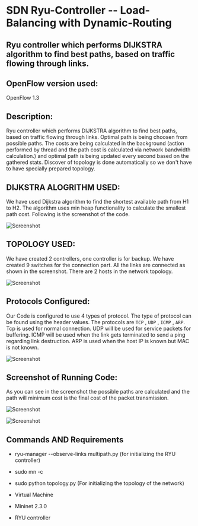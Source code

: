 # SDN Ryu-Controller -- Load-Balancing with Dynamic-Routing
Ryu controller which performs DIJKSTRA algorithm to find best paths, based on traffic flowing through links.
---
## OpenFlow version used: 
OpenFlow 1.3 

## Description:
Ryu controller which performs DIJKSTRA algorithm to find best paths, based on traffic flowing through links. Optimal path is being choosen from possible paths. The costs are being calculated in the background (action performed by thread and the path cost is calculated via network bandwidth calculation.) and optimal path is being updated every second based on the gathered stats. Discover of topology is done automatically so we don't have to have specially prepared topology. 


## DIJKSTRA ALOGRITHM USED:

We have used Dijkstra algorithm to find the shortest available path from H1 to H2. The algorithm uses min heap functionality to calculate the smallest path cost. Following is the screenshot of the code.

![Screenshot](./images/dijkstra.png)

## TOPOLOGY USED:

We have created 2 controllers, one controller is for backup. We have created 9 switches for the connection part. All the links are connected as shown in the screenshot. There are 2 hosts in the network topology.

![Screenshot](./images/topology.png)

## Protocols Configured:

Our Code is configured to use 4 types of protocol. The type of protocol can be found using the header values. The protocols are ``TCP`` , ``UDP`` , ``ICMP`` , ``ARP``. Tcp is used for normal connection. UDP will be used for service packets for buffering. ICMP will be used when the link gets terminated to send a ping regarding link destruction. ARP is used when the host IP is known but MAC is not known.

![Screenshot](./images/protocols.png)

## Screenshot of Running Code:

As you can see in the screenshot the possible paths are calculated and the path will minimum cost is the final cost of the packet transmission.

![Screenshot](./images/coderun1.png)

![Screenshot](./images/coderun2.png)

## Commands AND Requirements
- ryu-manager --observe-links multipath.py (for initializing the RYU controller)

- sudo mn -c
- sudo python topology.py (For initializing the topology of the network)
- Virtual Machine
- Mininet 2.3.0
- RYU controller
